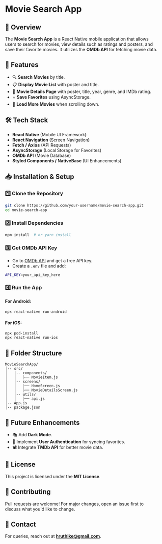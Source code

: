 # Movie Search App

## 📌 Overview
The **Movie Search App** is a React Native mobile application that allows users to search for movies, view details such as ratings and posters, and save their favorite movies. It utilizes the **OMDb API** for fetching movie data.

## 🚀 Features
- 🔍 **Search Movies** by title.
- 📋 **Display Movie List** with poster and title.
- 🎥 **Movie Details Page** with poster, title, year, genre, and IMDb rating.
- ⭐ **Save Favorites** using AsyncStorage.
- 🔄 **Load More Movies** when scrolling down.

## 🛠 Tech Stack
- **React Native** (Mobile UI Framework)
- **React Navigation** (Screen Navigation)
- **Fetch / Axios** (API Requests)
- **AsyncStorage** (Local Storage for Favorites)
- **OMDb API** (Movie Database)
- **Styled Components / NativeBase** (UI Enhancements)

## 📥 Installation & Setup
### 1️⃣ Clone the Repository
```sh
git clone https://github.com/your-username/movie-search-app.git
cd movie-search-app
```

### 2️⃣ Install Dependencies
```sh
npm install  # or yarn install
```

### 3️⃣ Get OMDb API Key
- Go to [OMDb API](https://www.omdbapi.com/) and get a free API key.
- Create a `.env` file and add:
```sh
API_KEY=your_api_key_here
```

### 4️⃣ Run the App
#### For Android:
```sh
npx react-native run-android
```
#### For iOS:
```sh
npx pod-install
npx react-native run-ios
```


## 📜 Folder Structure
```
MovieSearchApp/
│-- src/
│   │-- components/
│   │   ├── MovieItem.js
│   │-- screens/
│   │   ├── HomeScreen.js
│   │   ├── MovieDetailsScreen.js
│   │-- utils/
│   │   ├── api.js
│-- App.js
│-- package.json
```

## 🚀 Future Enhancements
- 🎭 Add **Dark Mode**.
- 🔑 Implement **User Authentication** for syncing favorites.
- 📽 Integrate **TMDb API** for better movie data.

## 📜 License
This project is licensed under the **MIT License**.

## 🤝 Contributing
Pull requests are welcome! For major changes, open an issue first to discuss what you'd like to change.

## 📧 Contact
For queries, reach out at **hruthike@gmail.com**.

